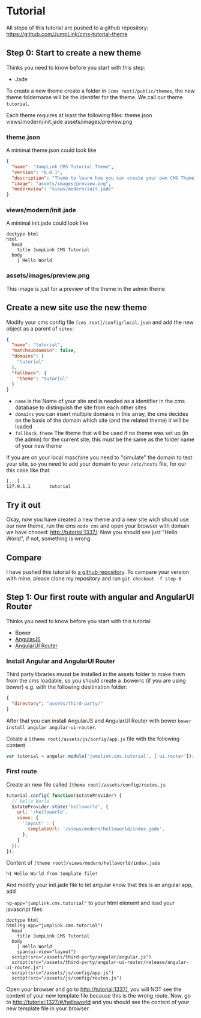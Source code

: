 # Tutorial

All steps of this tutorial are pushed to a github repository: https://github.com/JumpLink/cms-tutorial-theme

## Step 0: Start to create a new theme

Thinks you need to know before you start with this step:

* Jade


To create a new theme create a folder in `[cms root]/public/themes`, the new theme foldername will be the identifer for the theme.
We call our theme `tutorial`.

Each theme requires at least the following files:
theme.json
views/modern/init.jade
assets/images/preview.png

### theme.json
A minimal theme.json could look like

```json
{
  "name": "JumpLink CMS Tutorial Theme",
  "version": "0.0.1",
  "description": "Theme to learn how you can create your own CMS Theme for JumpLink CMS",
  "image": "assets/images/preview.png",
  "modernview": "views/modern/init.jade"
}
```

### views/modern/init.jade
A minimal init.jade could look like

```jade
doctype html
html
  head
    title JumpLink CMS Tutorial
  body
    | Hello World
```

### assets/images/preview.png
This image is just for a preview of the theme in the admin theme

## Create a new site use the new theme

Modify your cms config file `[cms root]/config/local.json` and add the new object as a parent of `sites`:

```json
{
  "name": "tutorial",
  "matchsubdomain": false,
  "domains": [
    "tutorial"
  ],
  "fallback": {
    "theme": "tutorial"
  }
}
```
* `name` is the Name of your site and is needed as a identifier in the cms database to distinguish the site from each other sites
* `domains` you can insert multiple domains in this array, the cms decides on the basis of the domain which site (and the related theme) it will be loaded
* `fallback.theme` The theme that will be used if no theme was set up (in the admin) for the current site, this must be the same as the folder name of your new theme

If you are on your local maschine you need to "simulate" the domain to test your site, so you need to add your domain to your `/etc/hosts` file, for our this case like that:
```
[...]
127.0.1.1       tutorial
```

## Try it out

Okay, now you have created a new theme and a new site wich should use our new theme, run the cms `node cms` and open your browser with domain we have chooed: [http://tutorial:1337/](http://tutorial:1337/).
Now you should see just "Hello World", if not, something is wrong.

## Compare
I have pushed this tutorial to [a github repository](https://github.com/JumpLink/cms-tutorial-theme).
To compare your version with mine, please clone my repository and run `git checkout -f step-0` 

## Step 1: Our first route with angular and AngularUI Router

Thinks you need to know before you start with this tutorial:

* Bower
* [AngularJS](https://angularjs.org/)
* [AngularUI Router](https://github.com/angular-ui/ui-router)


### Install Angular and AngularUI Router
Third party libraries musst be installed in the assets folder to make them from the cms loadable, so you should create a .bowerrc (if you are using bower) e.g. with the following desitination folder:

```json
{
  "directory": "assets/third-party/"
}
```
After that you can install AngularJS and AngularUI Router with bower `bower install angular angular-ui-router`.

Create a `[theme root]/assets/js/config/app.js` file with the following content

```javascript
var tutorial = angular.module('jumplink.cms.tutorial', ['ui.router']);
```

### First route

Create an new file called `[theme root]/assets/config/routes.js`
```javascript
tutorial.config( function($stateProvider) {
  // Hello World
  $stateProvider.state('helloworld', {
    url: '/helloworld',
    views: {
      'layout' : {
        templateUrl: '/views/modern/helloworld/index.jade',
      },
    }
  });
});
```

Content of `[theme root]/views/modern/helloworld/index.jade`

``` jade
h1 Hello World from template file!
```

And modify your init.jade file to let angular know that this is an angular app, add

`ng-app="jumplink.cms.tutorial"` to your html element and load your javascript files:
```jade
doctype html
html(ng-app="jumplink.cms.tutorial")
  head
    title JumpLink CMS Tutorial
  body
    | Hello World
    span(ui-view="layout")
  script(src="/assets/third-party/angular/angular.js")
  script(src="/assets/third-party/angular-ui-router/release/angular-ui-router.js")
  script(src="/assets/js/config/app.js")
  script(src="/assets/js/config/routes.js")
```

Open your browser and go to [http://tutorial:1337/](http://tutorial:1337/), you will NOT see the content of your new template file because this is the wrong route.
Now, go to [http://tutorial:1327/#/helloworld](http://tutorial:1327/#/helloworld) and you should see the content of your new template file in your browser.

